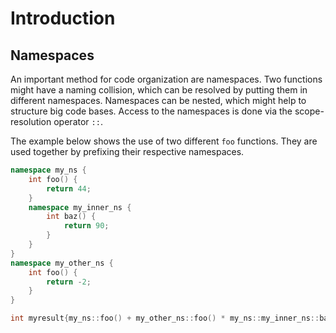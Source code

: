 # Introduction

## Namespaces

An important method for code organization are namespaces.
Two functions might have a naming collision, which can be resolved by putting them in different namespaces.
Namespaces can be nested, which might help to structure big code bases.
Access to the namespaces is done via the scope-resolution operator `::`.

The example below shows the use of two different `foo` functions.
They are used together by prefixing their respective namespaces.

```cpp
namespace my_ns {
    int foo() {
        return 44;
    }
    namespace my_inner_ns {
        int baz() {
            return 90;
        }
    }
}
namespace my_other_ns {
    int foo() {
        return -2;
    }
}

int myresult{my_ns::foo() + my_other_ns::foo() * my_ns::my_inner_ns::baz()};
```
